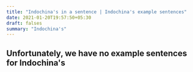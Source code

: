 ```yaml
---
title: "Indochina's in a sentence | Indochina's example sentences"
date: 2021-01-20T19:57:50+05:30
draft: falses
summary: "Indochina's"
---
```

## Unfortunately, we have no example sentences for Indochina's                 
